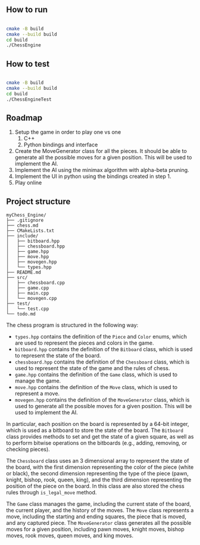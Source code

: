 ## How to run

```bash

cmake -B build
cmake --build build
cd build
./ChessEngine

```

## How to test

```bash

cmake -B build
cmake --build build
cd build
./ChessEngineTest

```

## Roadmap

1. Setup the game in order to play one vs one
   1. C++
   2. Python bindings and interface
2. Create the MoveGenerator class for all the pieces. It should be able to generate all the possible moves for a given position. This will be used to implement the AI.
3. Implement the AI using the minimax algorithm with alpha-beta pruning.
4. Implement the UI in python using the bindings created in step 1.
5. Play online

## Project structure

```
myChess_Engine/
├── .gitignore
├── chess.md
├── CMakeLists.txt
├── include/
│   ├── bitboard.hpp
│   ├── chessboard.hpp
│   ├── game.hpp
│   ├── move.hpp
│   ├── movegen.hpp
│   └── types.hpp
├── README.md
├── src/
│   ├── chessboard.cpp
│   ├── game.cpp
│   ├── main.cpp
│   └── movegen.cpp
├── test/
│   └── test.cpp
└── todo.md
```

The chess program is structured in the following way:

- `types.hpp` contains the definition of the `Piece` and `Color` enums, which are used to represent the pieces and colors in the game.
- `bitboard.hpp` contains the definition of the `Bitboard` class, which is used to represent the state of the board.
- `chessboard.hpp` contains the definition of the `Chessboard` class, which is used to represent the state of the game and the rules of chess.
- `game.hpp` contains the definition of the `Game` class, which is used to manage the game.
- `move.hpp` contains the definition of the `Move` class, which is used to represent a move.
- `movegen.hpp` contains the definition of the `MoveGenerator` class, which is used to generate all the possible moves for a given position. This will be used to implement the AI.

In particular, each position on the board is represented by a 64-bit integer, which is used as a bitboard to store the state of the board. The `Bitboard` class provides methods to set and get the state of a given square, as well as to perform bitwise operations on the bitboards (e.g., adding, removing, or checking pieces). 

The `Chessboard` class uses an 3 dimensional array to represent the state of the board, with the first dimension representing the color of the piece (white or black), the second dimension representing the type of the piece (pawn, knight, bishop, rook, queen, king), and the third dimension representing the position of the piece on the board. In this class are also stored the chess rules through `is_legal_move` method.

The `Game` class manages the game, including the current state of the board, the current player, and the history of the moves. The `Move` class represents a move, including the starting and ending squares, the piece that is moved, and any captured piece. The `MoveGenerator` class generates all the possible moves for a given position, including pawn moves, knight moves, bishop moves, rook moves, queen moves, and king moves.



